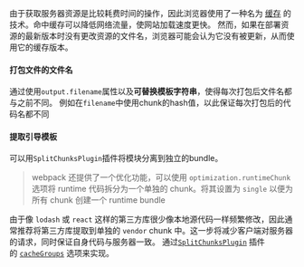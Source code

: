 由于获取服务器资源是比较耗费时间的操作，因此浏览器使用了一种名为 [缓存](https://en.wikipedia.org/wiki/Cache_(computing)) 的技术。命中缓存可以降低网络流量，使网站加载速度更快。
然而，如果在部署资源的最新版本时没有更改资源的文件名，浏览器可能会认为它没有被更新，从而使用它的缓存版本。
#### 打包文件的文件名
通过使用`output.filename`属性以及**可替换模板字符串**，使得每次打包后文件名都与之前不同。
例如在`filename`中使用chunk的hash值，以此保证每次打包后的代码名都不同
#### 提取引导模板
可以用`SplitChunksPlugin`插件将模块分离到独立的bundle。
>webpack 还提供了一个优化功能，可以使用 `optimization.runtimeChunk`选项将 runtime 代码拆分为一个单独的 chunk。将其设置为 `single` 以便为所有 chunk 创建一个 runtime bundle

由于像 `lodash` 或 `react` 这样的第三方库很少像本地源代码一样频繁修改，因此通常推荐将第三方库提取到单独的 `vendor` chunk 中。这一步将减少客户端对服务器的请求，同时保证自身代码与服务器一致。
通过[`SplitChunksPlugin`](https://webpack.docschina.org/plugins/split-chunks-plugin/) 插件的 [`cacheGroups`](https://webpack.docschina.org/plugins/split-chunks-plugin/#splitchunkscachegroups) 选项来实现。